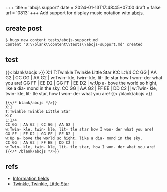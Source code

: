 +++
title = 'abcjs support'
date = 2024-01-13T17:48:45+07:00
draft = false
url = '0813'
+++
Add support for display music notation witn [abcjs](https://paulrosen.github.io/abcjs/).
<!--more-->


## create post
```
$ hugo new content tests/abcjs-support.md
Content "D:\\blank\\content\\tests\\abcjs-support.md" created
```


## test
{{< blank/abcjs >}}
X:1
T:Twinkle Twinkle Little Star
K:C
L:1/4
CC GG | AA G2 | CC GG | AA G2 |
w:Twin- kle, twin- kle, lit- tle star how I won- der what you are!
GG FF | EE D2 | GG FF | EE D2 |
w:Up a- bove the world so hight, like a dia- mond in the sky.
CC GG | AA G2 | FF EE | DD C2 ||
w:Twin- kle, twin- kle, lit- tle star, how I won- der what you are!
{{< /blank/abcjs >}}

```
{{</* blank/abcjs */>}}
X:1
T:Twinkle Twinkle Little Star
K:C
L:1/4
CC GG | AA G2 | CC GG | AA G2 |
w:Twin- kle, twin- kle, lit- tle star how I won- der what you are!
GG FF | EE D2 | GG FF | EE D2 |
w:Up a- bove the world so hight, like a dia- mond in the sky.
CC GG | AA G2 | FF EE | DD C2 ||
w:Twin- kle, twin- kle, lit- tle star, how I won- der what you are!
{{</* /blank/abcjs */>}}
```


## refs
+ [Information fields](https://abcnotation.com/wiki/abc:standard:v2.1#information_fields)
+ [Twinkle, Twinkle, Little Star](https://www.lieder-archiv.de/twinkle_twinkle_little_star-notenblatt_100300.html)